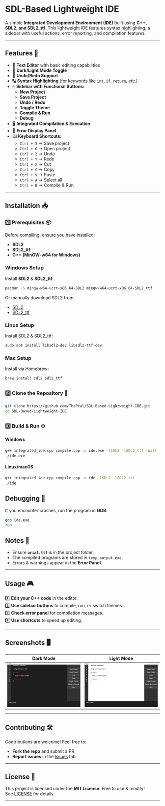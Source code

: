 # SDL-Based Lightweight IDE  

A simple **Integrated Development Environment (IDE)** built using **C++, SDL2, and SDL2_ttf**. This lightweight IDE features syntax highlighting, a sidebar with useful actions, error reporting, and compilation features.


---

## Features 🚀

- 📝 **Text Editor** with basic editing capabilities
- 🎨 **Dark/Light Mode Toggle**
- 🔄 **Undo/Redo Support**
- 🔠 **Syntax Highlighting** (for keywords like `int`, `if`, `return`, etc.)
- 🖱 **Sidebar with Functional Buttons:**
  - **New Project**
  - **Save Project**
  - **Undo / Redo**
  - **Toggle Theme**
  - **Compile & Run**
  - **Debug**
- 🖥 **Integrated Compilation & Execution**
- 🛑 **Error Display Panel**
- ⌨️ **Keyboard Shortcuts:**
  - `Ctrl + S` → Save project
  - `Ctrl + O` → Open project
  - `Ctrl + Z` → Undo
  - `Ctrl + Y` → Redo
  - `Ctrl + X` → Cut
  - `Ctrl + C` → Copy
  - `Ctrl + V` → Paste
  - `Ctrl + A` → Select all
  - `Ctrl + B` → Compile & Run

---

## Installation 📥

### 1️⃣ Prerequisites 📦

Before compiling, ensure you have installed:

- **SDL2**
- **SDL2_ttf**
- **G++ (MinGW-w64 for Windows)**

### **Windows Setup**
Install **SDL2** & **SDL2_ttf**:
```sh
pacman -S mingw-w64-ucrt-x86_64-SDL2 mingw-w64-ucrt-x86_64-SDL2_ttf
```
Or manually download SDL2 from:
- [SDL2](https://github.com/libsdl-org/SDL/releases)
- [SDL2_ttf](https://github.com/libsdl-org/SDL_ttf/releases)

### **Linux Setup**
Install SDL2 & SDL2_ttf:
```sh
sudo apt install libsdl2-dev libsdl2-ttf-dev
```

### **Mac Setup**
Install via Homebrew:
```sh
brew install sdl2 sdl2_ttf
```

##

### 2️⃣ Clone the Repository 📂

```bash
git clone https://github.com/ThePral/SDL-Based-Lightweight-IDE.git
cd SDL-Based-Lightweight-IDE
```

##

### 3️⃣ Build & Run ⚙️

#### Windows  
```bash
g++ integrated_ide.cpp compile.cpp -o ide.exe -lSDL2 -lSDL2_ttf -Wall -Wextra -g
./ide.exe
```

#### Linux/macOS  
```bash
g++ integrated_ide.cpp compile.cpp -o ide -lSDL2 -lSDL2_ttf
./ide
```

## Debugging 🐞
If you encounter crashes, run the program in **GDB**:
```sh
gdb ide.exe
run
```

## Notes 📌
- Ensure **`arial.ttf`** is in the project folder.
- The compiled programs are stored in `temp_output.exe`.
- Errors & warnings appear in the **Error Panel**.

---

## Usage 🎮

1️⃣ **Edit your C++ code** in the editor.  
2️⃣ **Use sidebar buttons** to compile, run, or switch themes.  
3️⃣ **Check error panel** for compilation messages.  
4️⃣ **Use shortcuts** to speed up editing.  

---

## Screenshots 🖥️

| Dark Mode | Light Mode |
|-----------|-----------|
| ![Dark Mode](Screenshots/dark_mode.png) | ![Light Mode](Screenshots/light_mode.png) |

---

## Contributing 🛠️

Contributions are welcome! Feel free to:  
- **Fork the repo** and submit a PR.  
- **Report issues** in the [Issues](https://github.com/ThePral/SDL-Based-Lightweight-IDE/issues) tab.  

---

## License 📜

This project is licensed under the **MIT License**. Free to use & modify!
<br>
See [LICENSE](LICENSE) for details.  

---


